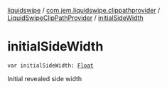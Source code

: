 [liquidswipe](../../index.md) / [com.jem.liquidswipe.clippathprovider](../index.md) / [LiquidSwipeClipPathProvider](index.md) / [initialSideWidth](./initial-side-width.md)

# initialSideWidth

`var initialSideWidth: `[`Float`](https://kotlinlang.org/api/latest/jvm/stdlib/kotlin/-float/index.html)

Initial revealed side width

